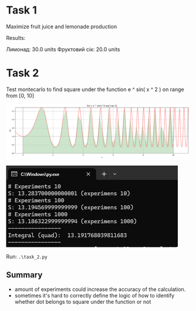 # Task 1

Maximize fruit juice and lemonade production

Results:

Лимонад: 30.0 units
Фруктовий сік: 20.0 units

# Task 2

Test montecarlo to find square under the function e ^ sin( x ^ 2 ) on range from [0, 10]

![Figure_1](Figure_1.png)

![Alt text](image.png)

Run: `.\task_2.py`

## Summary

- amount of experiments could increase the accuracy of the calculation.
- sometimes it's hard to correctly define the logic of how to identify whether dot belongs to square under the function or not
